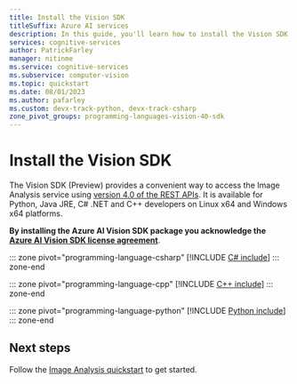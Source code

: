 ```yaml
---
title: Install the Vision SDK
titleSuffix: Azure AI services
description: In this guide, you'll learn how to install the Vision SDK for your preferred programming language.
services: cognitive-services
author: PatrickFarley
manager: nitinme
ms.service: cognitive-services
ms.subservice: computer-vision
ms.topic: quickstart
ms.date: 08/01/2023
ms.author: pafarley
ms.custom: devx-track-python, devx-track-csharp
zone_pivot_groups: programming-languages-vision-40-sdk
---
```


# Install the Vision SDK

The Vision SDK (Preview) provides a convenient way to access the Image Analysis service using [version 4.0 of the REST APIs](https://aka.ms/vision-4-0-ref). It is available for Python, Java JRE, C# .NET and C++ developers on Linux x64 and Windows x64 platforms.

**By installing the Azure AI Vision SDK package you acknowledge the [Azure AI Vision SDK license agreement](https://aka.ms/azai/vision/license)**.

::: zone pivot="programming-language-csharp"
[!INCLUDE [C# include](../includes/setup-sdk/csharp.md)]
::: zone-end

::: zone pivot="programming-language-cpp"
[!INCLUDE [C++ include](../includes/setup-sdk/cpp.md)]
::: zone-end

::: zone pivot="programming-language-python"
[!INCLUDE [Python include](./../includes/setup-sdk/python.md)]
::: zone-end

## Next steps

Follow the [Image Analysis quickstart](../quickstarts-sdk/image-analysis-client-library-40.md) to get started.
